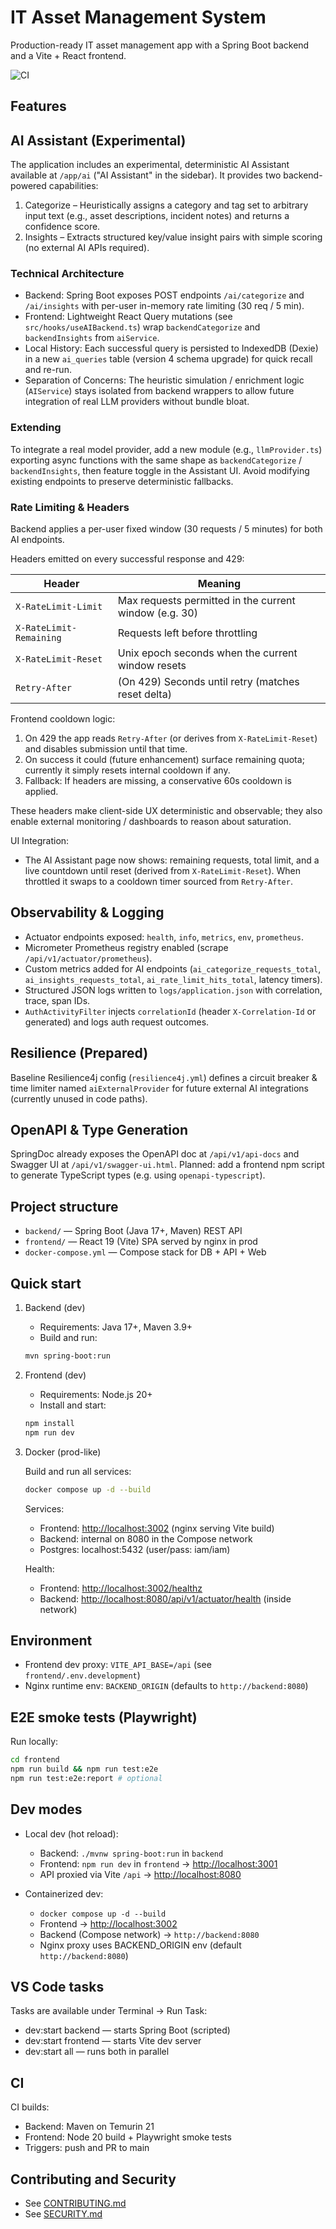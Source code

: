 # IT Asset Management System

Production-ready IT asset management app with a Spring Boot backend and a
Vite + React frontend.

![CI](https://github.com/C-Elkins/IT-Asset-Management/actions/workflows/ci.yml/badge.svg)

## Features


## AI Assistant (Experimental)

The application includes an experimental, deterministic AI Assistant available at
`/app/ai` ("AI Assistant" in the sidebar). It provides two backend-powered
capabilities:

1. Categorize – Heuristically assigns a category and tag set to arbitrary input
    text (e.g., asset descriptions, incident notes) and returns a confidence
    score.
2. Insights – Extracts structured key/value insight pairs with simple scoring
    (no external AI APIs required).

### Technical Architecture

- Backend: Spring Boot exposes POST endpoints `/ai/categorize` and
   `/ai/insights` with per-user in-memory rate limiting (30 req / 5 min).
- Frontend: Lightweight React Query mutations (see `src/hooks/useAIBackend.ts`)
   wrap `backendCategorize` and `backendInsights` from `aiService`.
- Local History: Each successful query is persisted to IndexedDB (Dexie) in a
   new `ai_queries` table (version 4 schema upgrade) for quick recall and
   re-run.
- Separation of Concerns: The heuristic simulation / enrichment logic
   (`AIService`) stays isolated from backend wrappers to allow future integration
   of real LLM providers without bundle bloat.

### Extending

To integrate a real model provider, add a new module (e.g., `llmProvider.ts`)
exporting async functions with the same shape as `backendCategorize` /
`backendInsights`, then feature toggle in the Assistant UI. Avoid modifying
existing endpoints to preserve deterministic fallbacks.

### Rate Limiting & Headers

Backend applies a per-user fixed window (30 requests / 5 minutes) for both AI endpoints.

Headers emitted on every successful response and 429:

| Header | Meaning |
| ------ | ------- |
| `X-RateLimit-Limit` | Max requests permitted in the current window (e.g. 30) |
| `X-RateLimit-Remaining` | Requests left before throttling |
| `X-RateLimit-Reset` | Unix epoch seconds when the current window resets |
| `Retry-After` | (On 429) Seconds until retry (matches reset delta) |

Frontend cooldown logic:

1. On 429 the app reads `Retry-After` (or derives from `X-RateLimit-Reset`) and
   disables submission until that time.
2. On success it could (future enhancement) surface remaining quota; currently
   it simply resets internal cooldown if any.
3. Fallback: If headers are missing, a conservative 60s cooldown is applied.

These headers make client-side UX deterministic and observable; they also enable
external monitoring / dashboards to reason about saturation.

UI Integration:

- The AI Assistant page now shows: remaining requests, total limit, and a live
   countdown until reset (derived from `X-RateLimit-Reset`). When throttled it
   swaps to a cooldown timer sourced from `Retry-After`.

## Observability & Logging

- Actuator endpoints exposed: `health`, `info`, `metrics`, `env`, `prometheus`.
- Micrometer Prometheus registry enabled (scrape `/api/v1/actuator/prometheus`).
- Custom metrics added for AI endpoints
   (`ai_categorize_requests_total`, `ai_insights_requests_total`,
   `ai_rate_limit_hits_total`, latency timers).
- Structured JSON logs written to `logs/application.json` with correlation,
   trace, span IDs.
- `AuthActivityFilter` injects `correlationId` (header `X-Correlation-Id` or
   generated) and logs auth request outcomes.

## Resilience (Prepared)

Baseline Resilience4j config (`resilience4j.yml`) defines a circuit breaker &
time limiter named `aiExternalProvider` for future external AI integrations
(currently unused in code paths).

## OpenAPI & Type Generation

SpringDoc already exposes the OpenAPI doc at `/api/v1/api-docs` and Swagger UI
at `/api/v1/swagger-ui.html`.
Planned: add a frontend npm script to generate TypeScript types (e.g. using `openapi-typescript`).


## Project structure

- `backend/` — Spring Boot (Java 17+, Maven) REST API
- `frontend/` — React 19 (Vite) SPA served by nginx in prod
- `docker-compose.yml` — Compose stack for DB + API + Web

## Quick start

1. Backend (dev)

   - Requirements: Java 17+, Maven 3.9+
   - Build and run:

   ```bash
   mvn spring-boot:run
   ```

2. Frontend (dev)

   - Requirements: Node.js 20+
   - Install and start:

   ```bash
   npm install
   npm run dev
   ```

3. Docker (prod-like)

   Build and run all services:

   ```bash
   docker compose up -d --build
   ```

   Services:

   - Frontend: <http://localhost:3002> (nginx serving Vite build)
   - Backend: internal on 8080 in the Compose network
   - Postgres: localhost:5432 (user/pass: iam/iam)

   Health:

   - Frontend: <http://localhost:3002/healthz>
   - Backend: <http://localhost:8080/api/v1/actuator/health> (inside network)

## Environment

- Frontend dev proxy: `VITE_API_BASE=/api` (see `frontend/.env.development`)
- Nginx runtime env: `BACKEND_ORIGIN` (defaults to `http://backend:8080`)

## E2E smoke tests (Playwright)

Run locally:

```bash
cd frontend
npm run build && npm run test:e2e
npm run test:e2e:report # optional
```

## Dev modes

- Local dev (hot reload):
  - Backend: `./mvnw spring-boot:run` in `backend`
  - Frontend: `npm run dev` in `frontend` → <http://localhost:3001>
  - API proxied via Vite `/api` → <http://localhost:8080>

- Containerized dev:
  - `docker compose up -d --build`
  - Frontend → <http://localhost:3002>
  - Backend (Compose network) → `http://backend:8080`
  - Nginx proxy uses BACKEND_ORIGIN env (default `http://backend:8080`)

## VS Code tasks

Tasks are available under Terminal → Run Task:

- dev:start backend — starts Spring Boot (scripted)
- dev:start frontend — starts Vite dev server
- dev:start all — runs both in parallel

## CI

CI builds:

- Backend: Maven on Temurin 21
- Frontend: Node 20 build + Playwright smoke tests
- Triggers: push and PR to main

## Contributing and Security

- See [CONTRIBUTING.md](./CONTRIBUTING.md)
- See [SECURITY.md](./SECURITY.md)
